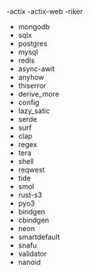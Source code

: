 -actix
-actix-web
-riker
- mongodb
- sqlx
- postgres
- mysql
- redis
- async-awit
- anyhow
- thiserror
- derive_more
- config
- lazy_satic
- serde
- surf 
- clap
- regex
- tera
- shell
- reqwest
- tide
- smol
- rust-s3
- pyo3
- bindgen
- cbindgen
- neon
- smartdefault
- snafu
- validator
- nanoid
